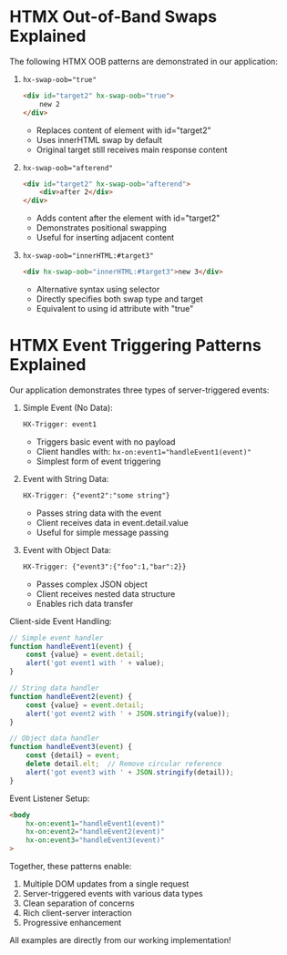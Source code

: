 # HTMX Out-of-Band Swaps Explained

The following HTMX OOB patterns are demonstrated in our application:

1. `hx-swap-oob="true"`
   ```html
   <div id="target2" hx-swap-oob="true">
       new 2
   </div>
   ```
   - Replaces content of element with id="target2"
   - Uses innerHTML swap by default
   - Original target still receives main response content

2. `hx-swap-oob="afterend"`
   ```html
   <div id="target2" hx-swap-oob="afterend">
       <div>after 2</div>
   </div>
   ```
   - Adds content after the element with id="target2"
   - Demonstrates positional swapping
   - Useful for inserting adjacent content

3. `hx-swap-oob="innerHTML:#target3"`
   ```html
   <div hx-swap-oob="innerHTML:#target3">new 3</div>
   ```
   - Alternative syntax using selector
   - Directly specifies both swap type and target
   - Equivalent to using id attribute with "true"

# HTMX Event Triggering Patterns Explained

Our application demonstrates three types of server-triggered events:

1. Simple Event (No Data):
   ```html
   HX-Trigger: event1
   ```
   - Triggers basic event with no payload
   - Client handles with: `hx-on:event1="handleEvent1(event)"`
   - Simplest form of event triggering

2. Event with String Data:
   ```html
   HX-Trigger: {"event2":"some string"}
   ```
   - Passes string data with the event
   - Client receives data in event.detail.value
   - Useful for simple message passing

3. Event with Object Data:
   ```html
   HX-Trigger: {"event3":{"foo":1,"bar":2}}
   ```
   - Passes complex JSON object
   - Client receives nested data structure
   - Enables rich data transfer

Client-side Event Handling:
```javascript
// Simple event handler
function handleEvent1(event) {
    const {value} = event.detail;
    alert('got event1 with ' + value);
}

// String data handler
function handleEvent2(event) {
    const {value} = event.detail;
    alert('got event2 with ' + JSON.stringify(value));
}

// Object data handler
function handleEvent3(event) {
    const {detail} = event;
    delete detail.elt;  // Remove circular reference
    alert('got event3 with ' + JSON.stringify(detail));
}
```

Event Listener Setup:
```html
<body
    hx-on:event1="handleEvent1(event)"
    hx-on:event2="handleEvent2(event)"
    hx-on:event3="handleEvent3(event)"
>
```

Together, these patterns enable:
1. Multiple DOM updates from a single request
2. Server-triggered events with various data types
3. Clean separation of concerns
4. Rich client-server interaction
5. Progressive enhancement

All examples are directly from our working implementation! 